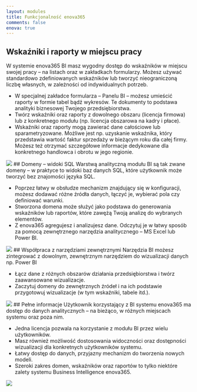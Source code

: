 ```yaml
---
layout: modules
title: Funkcjonalność enova365
comments: false
enova: true
---
```

## Wskaźniki i raporty w miejscu pracy
W systemie enova365 BI masz wygodny dostęp do wskaźników w miejscu swojej pracy – na listach oraz w zakładkach formularzy. Możesz używać standardowo zdefiniowanych wskaźników lub tworzyć nieograniczoną liczbę własnych, w zależności od indywidualnych potrzeb.
<ul>
<li>W specjalnej zakładce formularza – Panelu BI – możesz umieścić raporty w formie tabel bądź wykresów. Te dokumenty to podstawa analityki biznesowej Twojego przedsiębiorstwa.</li>
<li>Twórz wskaźniki oraz raporty z dowolnego obszaru (licencja firmowa) lub z konkretnego modułu (np. licencja obszarowa na kadry i płace).</li>
<li>Wskaźniki oraz raporty mogą zawierać dane całościowe lub sparametryzowane. Możliwe jest np. uzyskanie wskaźnika, który przedstawia wartość faktur sprzedaży w bieżącym roku dla całej firmy. Możesz też otrzymać szczegółowe informacje dedykowane dla konkretnego handlowca i obrotu w jego regionie. </li>
</ul>
<img src="https://www.enova.pl/content/uploads/2018/03/01b_gif-rozw-business-intelligence.gif">
## Domeny – widoki SQL
Warstwą analityczną modułu BI są tak zwane domeny – w praktyce to widoki baz danych SQL, które użytkownik może tworzyć bez znajomości języka SQL.
<ul>
<li>Poprzez łatwy w obsłudze mechanizm znajdujący się w konfiguracji, możesz dodawać różne źródła danych, łączyć je, wybierać pola czy definiować warunki. </li>
<li>Stworzona domena może służyć jako podstawa do generowania wskaźników lub raportów, które zawężą Twoją analizę do wybranych elementów.</li>
<li>Z enova365 agregujesz i analizujesz dane. Odczytuj je w łatwy sposób za pomocą zewnętrznego narzędzia analitycznego – MS Excel lub Power BI.
</li>
</ul>
<img src="https://www.enova.pl/content/uploads/2018/03/domeny.png">
## Współpraca z narzędziami zewnętrznymi
Narzędzia BI możesz zintegrować z dowolnym, zewnętrznym narzędziem do wizualizacji danych np. Power BI
<ul>
<li>Łącz dane z różnych obszarów działania przedsiębiorstwa i twórz zaawansowane wizualizacje.</li>
<li>Zaczytuj domeny do zewnętrznych źródeł i na ich podstawie przygotowuj wizualizacje (w tym wskaźniki, tabele itd.).</li>
</ul>
<img src="https://www.enova.pl/content/uploads/2018/03/wspolpraca-z-narzedziami.png">
## Pełne informacje
Użytkownik korzystający z BI systemu enova365 ma dostęp do danych analitycznych – na bieżąco, w różnych miejscach systemu oraz poza nim.
<ul>
<li>Jedna licencja pozwala na korzystanie z modułu BI przez wielu użytkowników.</li>
<li>Masz również możliwość dostosowania widoczności oraz dostępności wizualizacji dla konkretnych użytkowników systemu.</li>
<li>Łatwy dostęp do danych, przyjazny mechanizm do tworzenia nowych modeli.</li>
<li>Szeroki zakres domen, wskaźników oraz raportów to tylko niektóre zalety systemu Business Intelligence enova365.  </li>
</ul>
<img src="https://www.enova.pl/content/uploads/2018/03/pelnia-informacji.png">
